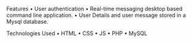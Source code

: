 Features
• User authentication
• Real-time messaging desktop based command line application.
• User Details and user message stored in a Mysql database.

Technologies Used
• HTML
• CSS
• JS
• PHP
• MySQL
